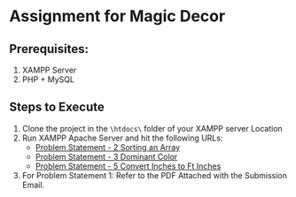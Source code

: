 # Assignment for Magic Decor

## Prerequisites:
1. XAMPP Server
2. PHP + MySQL

## Steps to Execute
1. Clone the project in the `\htdocs\` folder of your XAMPP server Location
2. Run XAMPP Apache Server and hit the following URLs:
   - [Problem Statement - 2 Sorting an Array](http://localhost/magic-decor-ci/Pages/assignment/2)
   - [Problem Statement - 3 Dominant Color](http://localhost/magic-decor-ci/Pages/assignment/3)
   - [Problem Statement - 5 Convert Inches to Ft Inches](http://localhost/magic-decor-ci/Pages/assignment/5)
4. For Problem Statement 1: Refer to the PDF Attached with the Submission Email.
